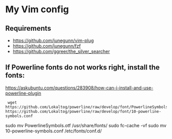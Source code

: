 # My Vim config

## Requirements

- https://github.com/junegunn/vim-plug
- https://github.com/junegunn/fzf
- https://github.com/ggreer/the_silver_searcher

## If Powerline fonts do not works right, install the fonts:


https://askubuntu.com/questions/283908/how-can-i-install-and-use-powerline-plugin

     wget https://github.com/Lokaltog/powerline/raw/develop/font/PowerlineSymbols.otf https://github.com/Lokaltog/powerline/raw/develop/font/10-powerline-symbols.conf
sudo mv PowerlineSymbols.otf /usr/share/fonts/
sudo fc-cache -vf
sudo mv 10-powerline-symbols.conf /etc/fonts/conf.d/

